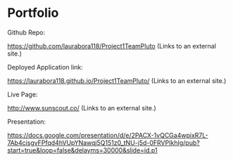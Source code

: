 # Portfolio

Github Repo: 

https://github.com/laurabora118/Project1TeamPluto (Links to an external site.)

Deployed Application link:

https://laurabora118.github.io/Project1TeamPluto/ (Links to an external site.)

Live Page:

http://www.sunscout.co/ (Links to an external site.)

Presentation:

https://docs.google.com/presentation/d/e/2PACX-1vQCGa4wpixR7L-7Ab4cisgvFPfqd4hVUpYNawqj5Q151z0_tNU-j5d-0FRVPIkhIg/pub?start=true&loop=false&delayms=30000&slide=id.p1


